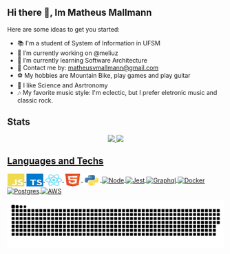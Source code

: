 ## Hi there 👋, Im Matheus Mallmann

Here are some ideas to get you started:

- 📚 I'm a student of System of Information in UFSM
- 🔭 I’m currently working on @meliuz
- 🌱 I’m currently learning Software Architecture
- 💬 Contact me by: matheusvmallmann@gmail.com
- ⚽ My hobbies are Mountain Bike, play games and play guitar
- 🔭 I like Science and Asrtronomy
- 🎶 My favorite music style: I'm eclectic, but I prefer eletronic music and classic rock.

## Stats

<div align="center">
  <a href="https://github.com/matheusvmallmann">
  <img height="180em" src="https://github-readme-stats.vercel.app/api?username=matheusvmallmann&show_icons=true&theme=react&include_all_commits=true&count_private=true"/>
  <img height="180em" src="https://github-readme-stats.vercel.app/api/top-langs/?username=matheusvmallmann&layout=compact&langs_count=7&theme=react"/>
</div>
  
## Languages and Techs
  
<div style="display: inline_block">
    <img align="center" alt="Js" height="30" width="40" src="https://raw.githubusercontent.com/devicons/devicon/master/icons/javascript/javascript-plain.svg">
  <img align="center" alt="Ts" height="30" width="40" src="https://raw.githubusercontent.com/devicons/devicon/master/icons/typescript/typescript-plain.svg">
  <img align="center" alt="React" height="30" width="40" src="https://raw.githubusercontent.com/devicons/devicon/master/icons/react/react-original.svg">
  <img align="center" alt="HTML" height="30" width="40" src="https://raw.githubusercontent.com/devicons/devicon/master/icons/html5/html5-original.svg">
  <img align="center" alt="Python" height="30" width="40" src="https://raw.githubusercontent.com/devicons/devicon/master/icons/python/python-original.svg">
  <img align="center" alt="Node" height="30" width="40" src="https://cdn.jsdelivr.net/gh/devicons/devicon/icons/nodejs/nodejs-original.svg">
  <img align="center" alt="Jest" height="30" width="40" src="https://cdn.jsdelivr.net/gh/devicons/devicon/icons/jest/jest-plain.svg">
  <img align="center" alt="Graphql" height="30" width="40" src="https://cdn.jsdelivr.net/gh/devicons/devicon/icons/graphql/graphql-plain.svg">
  <img align="center" alt="Docker" height="30" width="40" src="https://cdn.jsdelivr.net/gh/devicons/devicon/icons/docker/docker-original.svg">
  <img align="center" alt="Postgres" height="30" width="40" src="https://cdn.jsdelivr.net/gh/devicons/devicon/icons/postgresql/postgresql-original.svg">
  <img align="center" alt="AWS" height="30" width="40" src="https://cdn.jsdelivr.net/gh/devicons/devicon/icons/amazonwebservices/amazonwebservices-original.svg">
</div>
  
<div>
  
  ![Snake animation](https://github.com/matheusvmallmann/matheusvmallmann/blob/output/github-contribution-grid-snake.svg)
  
</div>
